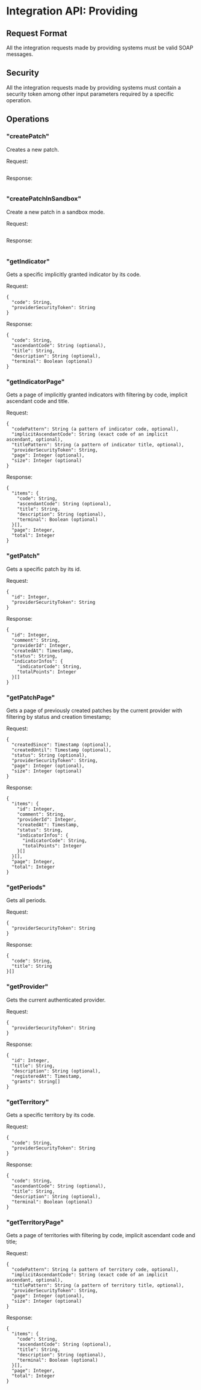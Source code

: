 # Integration API: Providing

## Request Format
All the integration requests made by providing systems must be valid SOAP messages. 

## Security
All the integration requests made by providing systems must contain a security token among other input parameters required by a specific operation.

## Operations

### "createPatch"
Creates a new patch.

Request:
```
```

Response:
```
```


### "createPatchInSandbox"
Create a new patch in a sandbox mode.

Request:
```
```

Response:
```
```


### "getIndicator"
Gets a specific implicitly granted indicator by its code.

Request:
```
{
  "code": String,
  "providerSecurityToken": String
}
```

Response:
```
{
  "code": String,
  "ascendantCode": String (optional),
  "title": String,
  "description": String (optional),
  "terminal": Boolean (optional)
}
```


### "getIndicatorPage"
Gets a page of implicitly granted indicators with filtering by code, implicit ascendant code and title.

Request:
```
{
  "codePattern": String (a pattern of indicator code, optional),
  "implicitAscendantCode": String (exact code of an implicit ascendant, optional),
  "titlePattern": String (a pattern of indicator title, optional),
  "providerSecurityToken": String,
  "page": Integer (optional),
  "size": Integer (optional)
}
```

Response:
```
{
  "items": {
    "code": String,
    "ascendantCode": String (optional),
    "title": String,
    "description": String (optional),
    "terminal": Boolean (optional)
  }[],
  "page": Integer,
  "total": Integer
}
```


### "getPatch"
Gets a specific patch by its id.

Request:
```
{
  "id": Integer,
  "providerSecurityToken": String
}
```

Response:
```
{
  "id": Integer,
  "comment": String,
  "providerId": Integer,
  "createdAt": Timestamp,
  "status": String,
  "indicatorInfos": {
    "indicatorCode": String,
    "totalPoints": Integer
  }[]
}
```


### "getPatchPage"
Gets a page of previously created patches by the current provider with filtering by status and creation timestamp;

Request:
```
{
  "createdSince": Timestamp (optional),
  "createdUntil": Timestamp (optional),
  "status": String (optional),
  "providerSecurityToken": String,
  "page": Integer (optional),
  "size": Integer (optional)
}
```

Response:
```
{
  "items": {
    "id": Integer,
    "comment": String,
    "providerId": Integer,
    "createdAt": Timestamp,
    "status": String,
    "indicatorInfos": {
      "indicatorCode": String,
      "totalPoints": Integer
    }[]
  }[],
  "page": Integer,
  "total": Integer
}
```


### "getPeriods"
Gets all periods.

Request:
```
{
  "providerSecurityToken": String
}
```

Response:
```
{
  "code": String,
  "title": String
}[]
```


### "getProvider"
Gets the current authenticated provider.

Request:
```
{
  "providerSecurityToken": String
}
```

Response:
```
{
  "id": Integer,
  "title": String,
  "description": String (optional),
  "registeredAt": Timestamp,
  "grants": String[]
}
```


### "getTerritory"
Gets a specific territory by its code.

Request:
```
{
  "code": String,
  "providerSecurityToken": String
}
```

Response:
```
{
  "code": String,
  "ascendantCode": String (optional),
  "title": String,
  "description": String (optional),
  "terminal": Boolean (optional)
}
```


### "getTerritoryPage"
Gets a page of territories with filtering by code, implicit ascendant code and title;

Request:
```
{
  "codePattern": String (a pattern of territory code, optional),
  "implicitAscendantCode": String (exact code of an implicit ascendant, optional),
  "titlePattern": String (a pattern of territory title, optional),
  "providerSecurityToken": String,
  "page": Integer (optional),
  "size": Integer (optional)
}
```

Response:
```
{
  "items": {
    "code": String,
    "ascendantCode": String (optional),
    "title": String,
    "description": String (optional),
    "terminal": Boolean (optional)
  }[],
  "page": Integer,
  "total": Integer
}
```

